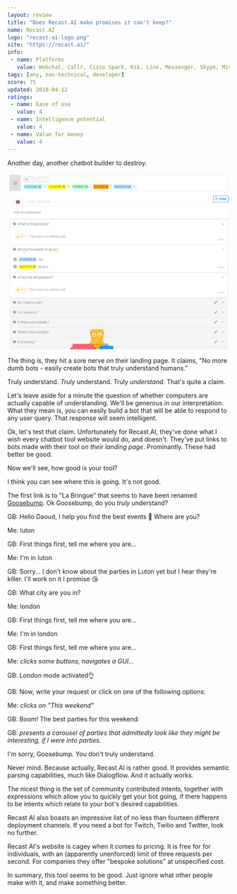 ```yaml
---
layout: review
title: "Does Recast.AI make promises it can't keep?"
name: Recast.AI
logo: "recast-ai-logo.png"
site: "https://recast.ai/"
info:
 - name: Platforms
   value: Webchat, Callr, Cisco Spark, Kik, Line, Messenger, Skype, Microsoft Teams, Cortana, Slack, Telegram, Twilio, Twitch, Twitter
tags: [any, non-technical, developer]
score: 75
updated: 2018-04-12
ratings:
 - name: Ease of use
   value: 4
 - name: Intelligence potential
   value: 4
 - name: Value for money
   value: 4
---
```


Another day, another chatbot builder to destroy.

<img src="/img/recast-ai-screenshot.png" class="img-fluid">

The thing is, they hit a sore nerve on their landing page. It claims,
"No more dumb bots - easily create bots that truly understand humans."

Truly understand. _Truly_ understand. Truly _understand_. That's quite
a claim.

Let's leave aside for a minute the question of whether computers are
actually capable of understanding. We'll be generous in our
interpretation. What they mean is, you can easily build a bot that
will be able to respond to any user query. That response will seem
intelligent.

Ok, let's test that claim. Unfortunately for Recast.AI, they've done
what I wish every chatbot tool website would do, and doesn't. They've
put links to bots made with their tool _on their landing
page_. Prominantly. These had better be good.

Now we'll see, how good is your tool?

I think you can see where this is going. It's not good.

The first link is to "La Bringue" that seems to have been renamed
[Goosebump](https://www.messenger.com/t/higoosebump?ref=recast-home). Ok
Goosebump, do you _truly_ understand?

GB: Hello Daoud, I help you find the best events 🙌 Where are you?

Me: luton

GB: First things first, tell me where you are...

Me: I'm in luton

GB: Sorry... I don't know about the parties in Luton yet but I hear
they're killer. I'll work on it I promise 😘

GB: What city are you in?

Me: london

GB: First things first, tell me where you are...

Me: I'm in london

GB: First things first, tell me where you are...

Me: _clicks some buttons, navigates a GUI..._

GB: London mode activated👌

GB: Now, write your request or click on one of the following options:

Me: _clicks on "This weekend"_

GB: Boom! The best parties for this weekend:

GB: _presents a carousel of parties that admittedly look like
they might be interesting, if I were into parties._

I'm sorry, Goosebump. You don't truly understand.

Never mind. Because actually, Recast AI is rather good. It provides
semantic parsing capabilities, much like Dialogflow. And it actually
works.

The nicest thing is the set of community contributed intents, together
with expressions which allow you to quickly get your bot going, if
there happens to be intents which relate to your bot's desired
capabilities.

Recast AI also boasts an impressive list of no less than fourteen
different deployment channels. If you need a bot for Twitch, Twilio
and Twitter, look no further.

Recast AI's website is cagey when it comes to pricing. It is free for
for individuals, with an (apparently unenforced) limit of three
requests per second. For companies they offer "bespoke solutions" at
unspecified cost.

In summary, this tool seems to be good. Just ignore what other people
make with it, and make something better.

